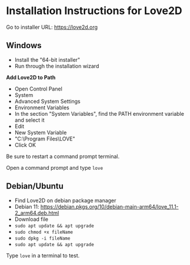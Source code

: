 # Installation Instructions for Love2D  

Go to installer URL: https://love2d.org  

## **Windows**  
 - Install the "64-bit installer"
 - Run through the installation wizard
 
 **Add Love2D to Path**
 - Open Control Panel  
 - System  
 - Advanced System Settings  
 - Environment Variables  
 - In the section "System Variables", find the PATH environment variable and select it  
 - Edit  
 - New System Variable  
 - "C:\Program Files\LOVE\"  
 - Click OK  

 Be sure to restart a command prompt terminal.  

 Open a command prompt and type `love`  

## **Debian/Ubuntu**  
 - Find Love2D on debian package manager  
 - Debian 11: https://debian.pkgs.org/10/debian-main-arm64/love_11.1-2_arm64.deb.html  
 - Download file  
 - `sudo apt update && apt upgrade`  
 - `sudo chmod +x fileName`  
 - `sudo dpkg -i fileName`  
 - `sudo apt update && apt upgrade`  

Type `love` in a terminal to test.  